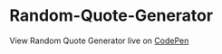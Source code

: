 # Random-Quote-Generator

View Random Quote Generator live on [CodePen](https://codepen.io/hiNigel/full/GorNQM)